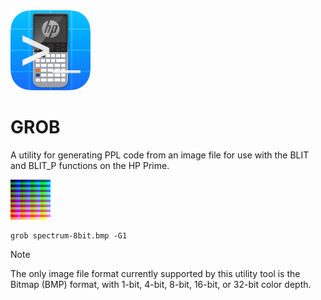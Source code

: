 <img src="https://raw.githubusercontent.com/Insoft-UK/PrimeSDK/main/assets/PrimeSDK.png" style="width: 128px" />

# GROB
A utility for generating PPL code from an image file for use with the BLIT and BLIT_P functions on the HP Prime.

<img width="64" height="64" src="https://github.com/Insoft-UK/PrimeSDK/blob/main/assets/spectrum-8bit.png" >

```
grob spectrum-8bit.bmp -G1
```

> [!NOTE]
The only image file format currently supported by this utility tool is the Bitmap (BMP) format, with 1-bit, 4-bit, 8-bit, 16-bit, or 32-bit color depth.

